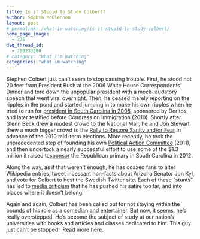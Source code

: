 ```yaml
---
title: Is it Stupid to Study Colbert?
author: Sophia McClennen
layout: post
# permalink: /what-im-watching/is-it-stupid-to-study-colbert/
home_page_image:
  - 375
dsq_thread_id:
  - 780233280
# category: "What I'm Watching"
categories: "what-im-watching"
---
```

Stephen Colbert just can&#8217;t seem to stop causing trouble. First, he stood not 20 feet from President Bush at the 2006 White House Correspondents&#8217; Dinner and tore down the unpopular president with a mock-laudatory speech that went viral overnight. Then, he ceased merely reporting on the ripples in the pond and started jumping in to make his own ripples when he tried to run for <a href="http://en.wikipedia.org/wiki/Stephen_Colbert_presidential_campaign,_2008" target="_blank">president in South Carolina in 2008</a>, sponsored by Doritos, and later testified before Congress on immigration (2010). Shortly after Glenn Beck drew a modest crowd to the National Mall, he and Jon Stewart drew a much bigger crowd to the <a href="http://www.google.com/url?q=http%3A%2F%2Fwww.huffingtonpost.com%2F2010%2F10%2F30%2Frally-to-restore-sanity-attendance_n_776547.html&sa=D&sntz=1&usg=AFQjCNG7BIO9no3y0reut_ziwAC0ZDJAYw" target="_blank">Rally to Restore Sanity and/or Fear</a> in advance of the 2010 mid-term elections. More recently, he took the unprecedented step of founding his own <a href="http://www.google.com/url?q=http%3A%2F%2Fwww.washingtonpost.com%2Fpolitics%2Ffec-allows-colbert-to-form-super-pac-for-2012-elections%2F2011%2F06%2F30%2FAGxVGBsH_story.html&sa=D&sntz=1&usg=AFQjCNF2YP_E8bHXFRMwI25fcdIdl3uy6A" target="_blank">Political Action Committee</a> (2011), and then undertook a nearly successful effort to use some of the $1.3 million it raised to<a href="http://abcnews.go.com/blogs/politics/2011/12/stephen-colbert-offers-to-buy-south-carolina-primary/" target="_blank">sponsor</a> the Republican primary in South Carolina in 2012.

Along the way, as if that weren&#8217;t enough, he has coaxed fans to alter Wikipedia entries, tweet incessant non-facts about Arizona Senator Jon Kyl, and vote for Colbert to host the Swedish Twitter site. Each of these &#8220;stunts&#8221; has led to <a href="http://www.google.com/url?q=http%3A%2F%2Fwww.nytimes.com%2F2012%2F01%2F14%2Farts%2Fstephen-colbert-stirs-up-political-campaign-and-media.html&sa=D&sntz=1&usg=AFQjCNE557HJd48MT6l8ra9rkvDJaX1_VA" target="_blank">media criticism</a> that he has pushed his satire too far, and into places where it doesn&#8217;t belong.

Again and again, Colbert has been called out for not staying within the bounds of his role as a comedian and entertainer. But now, it seems, he&#8217;s really overstepped. He&#8217;s become the subject of study at our nation&#8217;s universities with books and articles and classes dedicated to him. This guy just can&#8217;t be stopped!  Read more [here][1].

 [1]: http://www.huffingtonpost.com/sophia-a-mcclennen/stephen-colbert-studies_b_1665768.html

